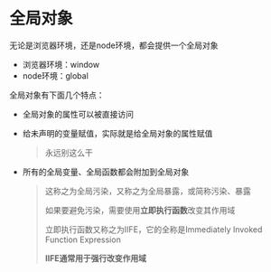 # 全局对象

无论是浏览器环境，还是node环境，都会提供一个全局对象

- 浏览器环境：window
- node环境：global

全局对象有下面几个特点：

- 全局对象的属性可以被直接访问

- 给未声明的变量赋值，实际就是给全局对象的属性赋值

  > 永远别这么干

- 所有的全局变量、全局函数都会附加到全局对象

  > 这称之为全局污染，又称之为全局暴露，或简称污染、暴露
  >
  > 如果要避免污染，需要使用**立即执行函数**改变其作用域
  >
  > 立即执行函数又称之为IIFE，它的全称是Immediately Invoked Function Expression
  >
  > **IIFE通常用于强行改变作用域**

